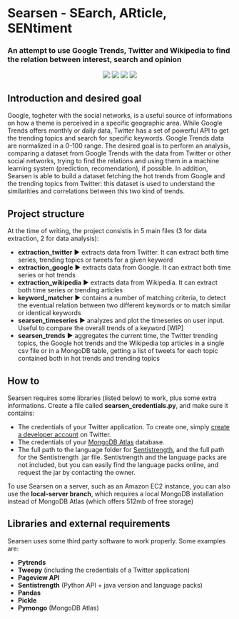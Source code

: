 # Searsen - SEarch, ARticle, SENtiment
### An attempt to use Google Trends, Twitter and Wikipedia to find the relation between interest, search and opinion

<p align=center>
	<img src='https://img.shields.io/badge/version-0.3-blue'/>
	<img src='https://img.shields.io/badge/status-wip-orange'/>
	<img src='https://img.shields.io/badge/python-3.6+-success'/>
	<img src='https://img.shields.io/badge/-master%20thesis-yellow'/>
</p>

## Introduction and desired goal
Google, togheter with the social networks, is a useful source of informations on how a theme is perceived in a specific geographic area.
While Google Trends offers monthly or daily data, Twitter has a set of powerful API to get the trending topics and search for specific keywords. Google Trends data are normalized in a 0-100 range.
The desired goal is to perform an analysis, comparing a dataset from Google Trends with the data from Twitter or other social networks, trying to find the relations and using them in a machine learning system (prediction, recomendation), if possible. In addition, Searsen is able to build a dataset fetching the hot trends from Google and the trending topics from Twitter: this dataset is used to understand the similarities and correlations between this two kind of trends.

## Project structure
At the time of writing, the project consistis in 5 main files (3 for data extraction, 2 for data analysis):
- **extraction_twitter** :arrow_forward: extracts data from Twitter. It can extract both time series, trending topics or tweets for a given keyword
- **extraction_google** :arrow_forward: extracts data from Google. It can extract both time series or hot trends
- **extraction_wikipedia** :arrow_forward: extracts data from Wikipedia. It can extract both time series or trending articles
- **keyword_matcher** :arrow_forward: contains a number of matching criteria, to detect the eventual relation between two different keywords or to match similar or identical keywords
- **searsen_timeseries** :arrow_forward: analyzes and plot the timeseries on user input. Useful to compare the overall trends of a keyword [WIP]
- **searsen_trends** :arrow_forward: aggregates the current time, the Twitter trending topics, the Google hot trends and the Wikipedia top articles in a single csv file or in a MongoDB table, getting a list of tweets for each topic contained both in hot trends and trending topics

## How to
Searsen requires some libraries (listed below) to work, plus some extra informations. Create a file called **searsen_credentials.py**, and make sure it contains:
- The credentials of your Twitter application. To create one, simply [create a developer account](https://docs.inboundnow.com/guide/create-twitter-application/) on Twitter.
- The credentials of your [MongoDB Atlas](https://www.mongodb.com/cloud/atlas) database.
- The full path to the language folder for [Sentistrength](http://sentistrength.wlv.ac.uk/), and the full path for the Sentistrength .jar file. Sentistrength and the language packs are not included, but you can easily find the language packs online, and request the jar by contacting the owner.

To use Searsen on a server, such as an Amazon EC2 instance, you can also use the **local-server branch**, which requires a local MongoDB installation instead of MongoDB Atlas (which offers 512mb of free storage)

## Libraries and external requirements
Searsen uses some third party software to work properly. Some examples are:
- **Pytrends**
- **Tweepy** (including the credentials of a Twitter application)
- **Pageview API**
- **Sentistrength** (Python API + java version and language packs)
- **Pandas**
- **Pickle**
- **Pymongo** (MongoDB Atlas)
